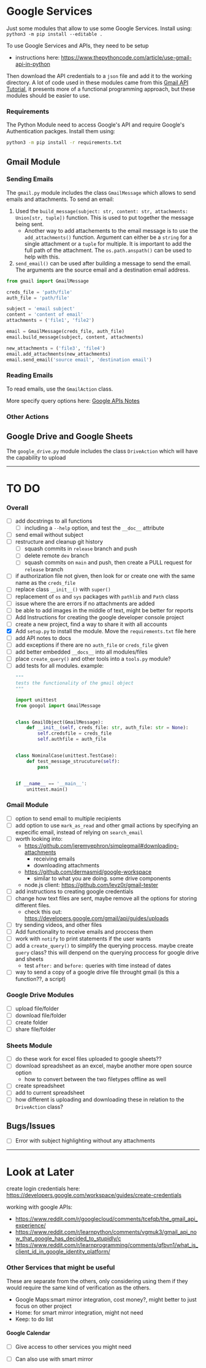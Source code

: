 # Google Services
Just some modules that allow to use some Google Services. Install using:
`python3 -m pip install --editable .`

To use Google Services and APIs, they need to be setup
- instructions here: <https://www.thepythoncode.com/article/use-gmail-api-in-python>

Then download the API credentials to a `json` file and add it to the working directory.
A lot of code used in these modules came from this [Gmail API Tutorial](https://www.thepythoncode.com/article/use-gmail-api-in-python#Reading_Emails), it presents more of a functional programming approach, but these modules should be easier to use.


### Requirements
The Python Module need to access Google's API and require Google's Authentication packges. Install them using:
```sh
python3 -m pip install -r requirements.txt
```

## Gmail Module
### Sending Emails
The `gmail.py` module includes the class `GmailMessage` which allows to send emails and attachments. To send an email:
1. Used the `build_message(subject: str, content: str, attachments: Union[str, tuple])` function. This is used to put together the message being sent.
    - Another way to add attachements to the email message is to use the `add_attachments()` function. Argument can either be a `string` for a single attachment or a `tuple` for multiple. It is important to add the full path of the attachment. The `os.path.anspath()` can be used to help with this.
2. `send_email()` can be used after building a message to send the email. The arguments are the source email and a destination email address.
```py
from gmail import GmailMessage

creds_file = 'path/file'
auth_file = 'path/file'

subject = 'email subject'
content = 'content of email'
attachments = ('file1', 'file2')

email = GmailMessage(creds_file, auth_file)
email.build_message(subject, content, attachments)

new_attachments = ('file3', 'file4')
email.add_attachments(new_attachments)
email.send_email('source email', 'destination email')
```

### Reading Emails
To read emails, use the `GmailAction` class. 

More specify query options here: [Google APIs Notes](docs/google_APIs.md#Gmail-Query)
### Other Actions

## Google Drive and Google Sheets
The `google_drive.py` module includes the class `DriveAction` which will have the capability to upload 

--------------------------------------------------------

# TO DO
### Overall
- [ ] add docstrings to all functions
    - [ ] including a `--help` option, and test the `__doc__` attribute
- [ ] send email without subject
- [ ] restructure and cleanup git history
    - [ ] squash commits in `release` branch and push
    - [ ] delete remote `dev` branch
    - [ ] squash commits on `main` and push, then create a PULL request for `release` branch
- [ ] if authorization file not given, then look for or create one with the same name as the `creds_file`
- [ ] replace class `__init__()` with `super()`
- [ ] replacement of `os` and `sys` packages with `pathlib` and `Path` class
- [ ] issue where the are errors if no attachments are added
- [ ] be able to add images in the middle of text, might be better for reports
- [ ] Add Instructions for creating the google developer console project
- [ ] create a new project, find a way to share it with all accounts
- [x] Add `setup.py` to install the module. Move the `requirements.txt` file here
- [ ] add API notes to docs
- [ ] add exceptions if there are no `auth_file` or `creds_file` given
- [ ] add better embedded `__docs__` into all modules/files
- [ ] place `create_query()` and other tools into a `tools.py` module?
- [ ] add tests for all modules. example:
    ```py
    """
    tests the functionality of the gmail object
    """

    import unittest
    from googol import GmailMessage


    class GmailObject(GmailMessage):
        def __init__(self, creds_file: str, auth_file: str = None):
            self.credsfile = creds_file
            self.authfile = auth_file


    class NominalCase(unittest.TestCase):
        def test_message_strucuture(self):
            pass


    if __name__ == '__main__':
        unittest.main()
    ```

### Gmail Module
- [ ] option to send email to multiple recipients
- [ ] add option to use `mark_as_read` and other gmail actions by specifying an expecific email, instead of relying on `search_email`
- [ ] worth looking into:
    - <https://github.com/jeremyephron/simplegmail#downloading-attachments>
        - receiving emails
        - downloading attachments
    - <https://github.com/dermasmid/google-workspace>
        - similar to what you are doing. some drive components
    - node.js client: <https://github.com/levz0r/gmail-tester>
- [ ] add instructions to creating google credentials
- [ ] change how text files are sent, maybe remove all the options for storing different files.
    - check this out: <https://developers.google.com/gmail/api/guides/uploads>
- [ ] try sending videos, and other files
- [ ] Add functionality to receive emails and proccess them
- [ ] work with `notify` to print statements if the user wants
- [ ] add a `create_query()` to simplify the querying proccess. maybe create `guery` class? this will denpend on the querying proccess for google drive and sheets
    - test `after:` and `before:` queries with time instead of dates
- [ ] way to send a copy of a google drive file throught gmail (is this a function??, a script)

### Google Drive Modules
- [ ] upload file/folder
- [ ] download file/folder
- [ ] create folder
- [ ] share file/folder

### Sheets Module
- [ ] do these work for excel files uploaded to google sheets??
- [ ] download spreadsheet as an excel, maybe another more open source option
    - how to convert between the two filetypes offline as well
- [ ] create spreadsheet
- [ ] add to current spreadsheet
- [ ] how different is uploading and downloading these in relation to the `DriveAction` class?

## Bugs/Issues
- [ ] Error with subject highlighting without any attachments

--------------------------------------------------------

# Look at Later
create login credentials here: <https://developers.google.com/workspace/guides/create-credentials>

working with google APIs: 
- <https://www.reddit.com/r/googlecloud/comments/tcefqb/the_gmail_api_experience/>
- <https://www.reddit.com/r/learnpython/comments/vgmuk3/gmail_api_now_that_google_has_decided_to_stupidly/c>
- <https://www.reddit.com/r/learnprogramming/comments/qfbvn1/what_is_client_id_in_google_identity_platform/>


### Other Services that might be useful
These are separate from the others, only considering using them if they would require the same kind of verification as the others.

- Google Maps:smart mirror integration, cost money?, might better to just focus on other project
- Home: for smart mirror integration, might not need
- Keep: to do list


#### Google Calendar
- [ ] Give access to other services you might need
- [ ] Can also use with smart mirror

